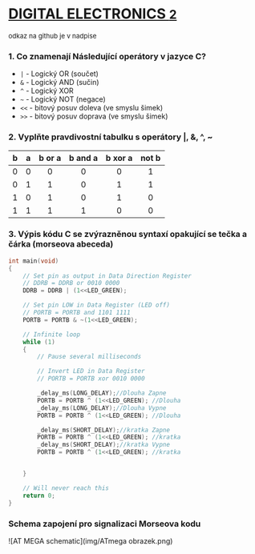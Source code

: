 # [DIGITAL ELECTRONICS <font size="5"> 2 </font>](https://github.com/jamo796/Digital-electronics-2/)
<font size="2"> odkaz na github je v nadpise </font>
 
### 1. Co znamenají Následující operátory v jazyce C?
   - ```|``` - Logický OR (součet)
   - ```&``` - Logický AND (sučin)
   - ```^``` - Logický XOR 
   - ```~``` - Logický NOT (negace)
   - ```<<``` - bitový posuv doleva (ve smyslu šimek)
   - ```>>``` - bitový posuv doprava (ve smyslu šimek)

### 2. Vyplňte pravdivostní tabulku s operátory <font size="3"> |, &, ^, ~ </font>


| **b** | **a** |**b or a** | **b and a** | **b xor a** | **not b** |
| :-: | :-: | :-: | :-: | :-: | :-: |
| 0 | 0 | 0 | 0 | 0 | 1 |
| 0 | 1 | 1 | 0 | 1 | 1 |
| 1 | 0 | 1 | 0 | 1 | 0 |
| 1 | 1 | 1 | 1 | 0 | 0 |


### 3. Výpis kódu C se zvýrazněnou syntaxí <font size="3"> opakující se tečka a čárka (morseova abeceda) </font>

```c
int main(void)
{
    // Set pin as output in Data Direction Register
    // DDRB = DDRB or 0010 0000
    DDRB = DDRB | (1<<LED_GREEN);

    // Set pin LOW in Data Register (LED off)
    // PORTB = PORTB and 1101 1111
    PORTB = PORTB & ~(1<<LED_GREEN);

    // Infinite loop
    while (1)
    {
        // Pause several milliseconds

        // Invert LED in Data Register
        // PORTB = PORTB xor 0010 0000

        _delay_ms(LONG_DELAY);//Dlouha Zapne
        PORTB = PORTB ^ (1<<LED_GREEN); //Dlouha
        _delay_ms(LONG_DELAY);//Dlouha Vypne
        PORTB = PORTB ^ (1<<LED_GREEN); //Dlouha

        _delay_ms(SHORT_DELAY);//kratka Zapne
        PORTB = PORTB ^ (1<<LED_GREEN); //kratka
        _delay_ms(SHORT_DELAY);//kratka Vypne
        PORTB = PORTB ^ (1<<LED_GREEN); //kratka


    }

    // Will never reach this
    return 0;
}

```

### Schema zapojení pro signalizaci Morseova kodu

![AT MEGA schematic](img/ATmega obrazek.png)
